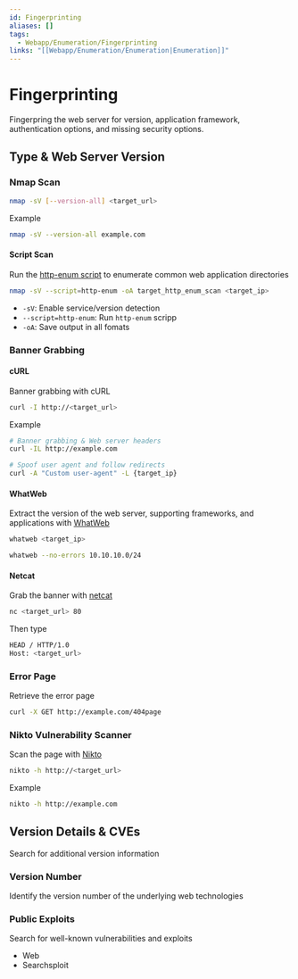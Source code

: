 ```yaml
---
id: Fingerprinting
aliases: []
tags:
  - Webapp/Enumeration/Fingerprinting
links: "[[Webapp/Enumeration/Enumeration|Enumeration]]"
---
```


# Fingerprinting

Fingerpring the web server for version, application framework, authentication
options, and missing security options.

## Type & Web Server Version

<!-- Nmap {{{-->
### Nmap Scan

```sh
nmap -sV [--version-all] <target_url>
```

Example

```sh
nmap -sV --version-all example.com
```

#### Script Scan

Run the [http-enum script](https://nmap.org/nsedoc/scripts/http-enum.html)
to enumerate common web application directories

```sh
nmap -sV --script=http-enum -oA target_http_enum_scan <target_ip>
```

- `-sV`: Enable service/version detection
- `--script=http-enum`: Run `http-enum` scripp
- `-oA`: Save output in all fomats
<!-- }}} -->

### Banner Grabbing

<!-- cURL {{{-->
#### cURL

Banner grabbing with cURL

```sh
curl -I http://<target_url>
```

Example

```sh
# Banner grabbing & Web server headers
curl -IL http://example.com

# Spoof user agent and follow redirects
curl -A "Custom user-agent" -L {target_ip}
```
<!-- }}} -->

<!-- WhatWeb {{{-->
#### WhatWeb

Extract the version of the web server, supporting frameworks, and applications
with [WhatWeb](https://whatweb.net/)

```sh
whatweb <target_ip>

whatweb --no-errors 10.10.10.0/24
```
<!-- }}} -->

<!-- Netcat {{{-->
#### Netcat

Grab the banner with [netcat](https://nmap.org/ncat/)

```sh
nc <target_url> 80
```

Then type

```sh
HEAD / HTTP/1.0
Host: <target_url>
```
<!-- }}} -->

<!-- Error Page {{{-->
### Error Page

Retrieve the error page

```sh
curl -X GET http://example.com/404page
```
<!-- }}} -->

<!-- Nikto Vulnerability Scanner {{{-->
### Nikto Vulnerability Scanner

Scan the page with [Nikto](https://github.com/sullo/nikto)

```sh
nikto -h http://<target_url>
```

Example

```sh
nikto -h http://example.com
```
<!-- }}} -->

## Version Details & CVEs

Search for additional version information

### Version Number

Identify the version number of the underlying web technologies

### Public Exploits

Search for well-known vulnerabilities and exploits

- Web
- Searchsploit
